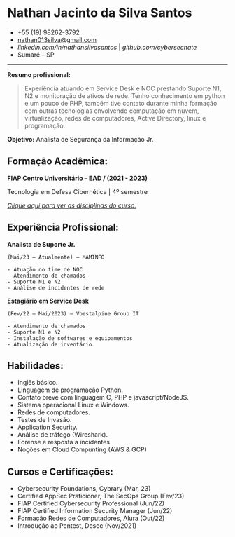 Nathan Jacinto da Silva Santos
==============================

* +55 (19) 98262-3792 
* nathan013silva@gmail.com 
* _linkedin.com/in/nathansilvasantos_ | _github.com/cybersecnate_ 
* Sumaré – SP

-----

**Resumo profissional:**

> Experiência atuando em Service Desk e NOC prestando Suporte N1, N2 e monitoração de ativos de rede. Tenho
> conhecimento em python e um pouco de PHP, também tive contato durante minha
> formação com outras tecnologias envolvendo computação em nuvem,
> virtualização, redes de computadores, Active Directory, linux e programação.

**Objetivo:** Analista de Segurança da Informação Jr.

Formação Acadêmica:
-------------------

  **FIAP Centro Universitário – EAD / (2021 - 2023)**

  Tecnologia em Defesa Cibernética | 4º semestre

  [_Clique aqui para ver as disciplinas do curso._](DISCIPLINAS.md)

Experiência Profissional:
-------------------------

  **Analista de Suporte Jr.**

    (Mai/23 – Atualmente) – MAMINFO
    
    - Atuação no time de NOC
    - Atendimento de chamados
    - Suporte N1 e N2
    - Análise de incidentes de rede


  **Estagiário em Service Desk**

    (Fev/22 – Mai/2023) – Voestalpine Group IT
    
    - Atendimento de chamados
    - Suporte N1 e N2
    - Instalação de softwares e equipamentos
    - Atualização de inventário

Habilidades:
------------

- Inglês básico.
- Linguagem de programação Python.
- Contato breve com linguagem C, PHP e javascript/NodeJS.
- Sistema operacional Linux e Windows.
- Redes de computadores.
- Testes de Invasão.
- Application Security.
- Análise de tráfego (Wireshark).
- Forense e resposta a incidentes.
- Noções em Cloud Compunting (AWS & GCP)

Cursos e Certificações:
-----------------------

- Cybersecurity Foundations, Cybrary (Mar, 23)
- Certified AppSec Praticioner, The SecOps Group (Fev/23)
- FIAP Certified Cybersecurity Professional (Jun/22)
- FIAP Certified Information Security Manager (Jun/22)
- Formação Redes de Computadores, Alura (Out/22)
- Introdução ao Pentest, Desec (Nov/2021)

